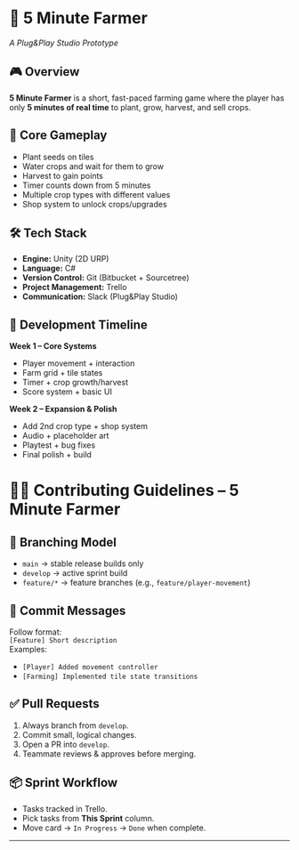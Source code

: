 # 🌱 5 Minute Farmer  
_A Plug&Play Studio Prototype_  

## 🎮 Overview  
**5 Minute Farmer** is a short, fast-paced farming game where the player has only **5 minutes of real time** to plant, grow, harvest, and sell crops.

## 🧩 Core Gameplay  
- Plant seeds on tiles  
- Water crops and wait for them to grow  
- Harvest to gain points  
- Timer counts down from 5 minutes  
- Multiple crop types with different values  
- Shop system to unlock crops/upgrades  

## 🛠 Tech Stack  
- **Engine:** Unity (2D URP)  
- **Language:** C#  
- **Version Control:** Git (Bitbucket + Sourcetree)  
- **Project Management:** Trello 
- **Communication:** Slack (Plug&Play Studio)  

## 🚀 Development Timeline  
**Week 1 – Core Systems**  
- Player movement + interaction  
- Farm grid + tile states  
- Timer + crop growth/harvest  
- Score system + basic UI  

**Week 2 – Expansion & Polish**  
- Add 2nd crop type + shop system
- Audio + placeholder art  
- Playtest + bug fixes  
- Final polish + build

# 👩‍💻 Contributing Guidelines – 5 Minute Farmer

## 🔀 Branching Model
- `main` → stable release builds only  
- `develop` → active sprint build  
- `feature/*` → feature branches (e.g., `feature/player-movement`)

## 💬 Commit Messages
Follow format:  
`[Feature] Short description`  
Examples:  
- `[Player] Added movement controller`  
- `[Farming] Implemented tile state transitions`

## ✅ Pull Requests
1. Always branch from `develop`.  
2. Commit small, logical changes.  
3. Open a PR into `develop`.  
4. Teammate reviews & approves before merging.  

## 📦 Sprint Workflow
- Tasks tracked in Trello.  
- Pick tasks from **This Sprint** column.  
- Move card → `In Progress` → `Done` when complete.  

---
